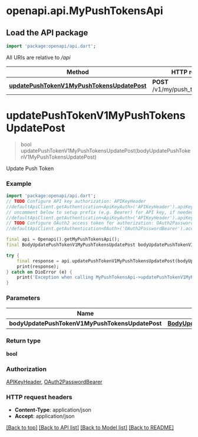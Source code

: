 # openapi.api.MyPushTokensApi

## Load the API package
```dart
import 'package:openapi/api.dart';
```

All URIs are relative to */api*

Method | HTTP request | Description
------------- | ------------- | -------------
[**updatePushTokenV1MyPushTokensUpdatePost**](MyPushTokensApi.md#updatepushtokenv1mypushtokensupdatepost) | **POST** /v1/my/push_tokens/update | Update Push Token


# **updatePushTokenV1MyPushTokensUpdatePost**
> bool updatePushTokenV1MyPushTokensUpdatePost(bodyUpdatePushTokenV1MyPushTokensUpdatePost)

Update Push Token

### Example
```dart
import 'package:openapi/api.dart';
// TODO Configure API key authorization: APIKeyHeader
//defaultApiClient.getAuthentication<ApiKeyAuth>('APIKeyHeader').apiKey = 'YOUR_API_KEY';
// uncomment below to setup prefix (e.g. Bearer) for API key, if needed
//defaultApiClient.getAuthentication<ApiKeyAuth>('APIKeyHeader').apiKeyPrefix = 'Bearer';
// TODO Configure OAuth2 access token for authorization: OAuth2PasswordBearer
//defaultApiClient.getAuthentication<OAuth>('OAuth2PasswordBearer').accessToken = 'YOUR_ACCESS_TOKEN';

final api = Openapi().getMyPushTokensApi();
final BodyUpdatePushTokenV1MyPushTokensUpdatePost bodyUpdatePushTokenV1MyPushTokensUpdatePost = ; // BodyUpdatePushTokenV1MyPushTokensUpdatePost | 

try {
    final response = api.updatePushTokenV1MyPushTokensUpdatePost(bodyUpdatePushTokenV1MyPushTokensUpdatePost);
    print(response);
} catch on DioError (e) {
    print('Exception when calling MyPushTokensApi->updatePushTokenV1MyPushTokensUpdatePost: $e\n');
}
```

### Parameters

Name | Type | Description  | Notes
------------- | ------------- | ------------- | -------------
 **bodyUpdatePushTokenV1MyPushTokensUpdatePost** | [**BodyUpdatePushTokenV1MyPushTokensUpdatePost**](BodyUpdatePushTokenV1MyPushTokensUpdatePost.md)|  | 

### Return type

**bool**

### Authorization

[APIKeyHeader](../README.md#APIKeyHeader), [OAuth2PasswordBearer](../README.md#OAuth2PasswordBearer)

### HTTP request headers

 - **Content-Type**: application/json
 - **Accept**: application/json

[[Back to top]](#) [[Back to API list]](../README.md#documentation-for-api-endpoints) [[Back to Model list]](../README.md#documentation-for-models) [[Back to README]](../README.md)

